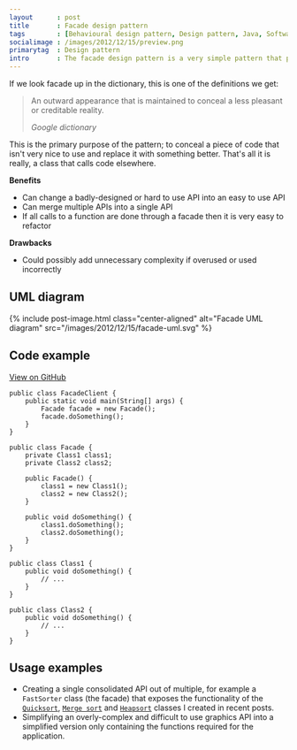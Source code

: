 ```yaml
---
layout      : post
title       : Facade design pattern
tags        : [Behavioural design pattern, Design pattern, Java, Software engineering, UML]
socialimage : /images/2012/12/15/preview.png
primarytag  : Design pattern
intro       : The facade design pattern is a very simple pattern that provides a simplified interface to other code that may not be structured the same way.
---
```


If we look facade up in the dictionary, this is one of the definitions we get:

> An outward appearance that is maintained to conceal a less pleasant or creditable reality.
>
> <footer><cite>Google dictionary</cite></footer>

This is the primary purpose of the pattern; to conceal a piece of code that isn't very nice to use and replace it with something better. That's all it is really, a class that calls code elsewhere.

**Benefits**

- Can change a badly-designed or hard to use API into an easy to use API
- Can merge multiple APIs into a single API
- If all calls to a function are done through a facade then it is very easy to refactor

**Drawbacks**

- Could possibly add unnecessary complexity if overused or used incorrectly



## UML diagram

{% include post-image.html class="center-aligned" alt="Facade UML diagram" src="/images/2012/12/15/facade-uml.svg" %}



## Code example

[View on GitHub][4]

<!--prettify lang=java-->
    public class FacadeClient {
        public static void main(String[] args) {
            Facade facade = new Facade();
            facade.doSomething();
        }
    }

    public class Facade {
        private Class1 class1;
        private Class2 class2;

        public Facade() {
            class1 = new Class1();
            class2 = new Class2();
        }

        public void doSomething() {
            class1.doSomething();
            class2.doSomething();
        }
    }

    public class Class1 {
        public void doSomething() {
            // ...
        }
    }

    public class Class2 {
        public void doSomething() {
            // ...
        }
    }



## Usage examples

- Creating a single consolidated API out of multiple, for example a `FastSorter` class (the facade) that exposes the functionality of the [`Quicksort`][1], [`Merge sort`][2] and [`Heapsort`][3] classes I created in recent posts.
- Simplifying an overly-complex and difficult to use graphics API into a simplified version only containing the functions required for the application.



[1]: {{site.baseurl}}/2012/12/algorithm-quicksort.html
[2]: {{site.baseurl}}/2012/11/algorithm-merge-sort.html
[3]: {{site.baseurl}}/2012/11/algorithm-heapsort.html
[4]: https://github.com/Tyriar/growing-with-the-web/tree/master/design-patterns/facade

[Facade UML diagram]: https://googledrive.com/host/0B-wUQaw640vCcmp6Qko2V2dUcW8
